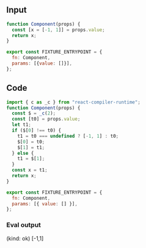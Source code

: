 
## Input

```javascript
function Component(props) {
  const [x = [-1, 1]] = props.value;
  return x;
}

export const FIXTURE_ENTRYPOINT = {
  fn: Component,
  params: [{value: []}],
};

```

## Code

```javascript
import { c as _c } from "react-compiler-runtime";
function Component(props) {
  const $ = _c(2);
  const [t0] = props.value;
  let t1;
  if ($[0] !== t0) {
    t1 = t0 === undefined ? [-1, 1] : t0;
    $[0] = t0;
    $[1] = t1;
  } else {
    t1 = $[1];
  }
  const x = t1;
  return x;
}

export const FIXTURE_ENTRYPOINT = {
  fn: Component,
  params: [{ value: [] }],
};

```
      
### Eval output
(kind: ok) [-1,1]